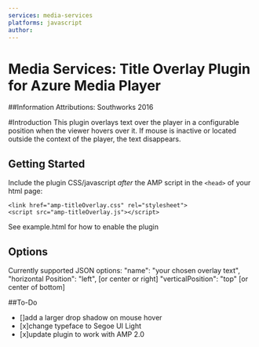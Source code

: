 ```yaml
---
services: media-services
platforms: javascript
author: 
---
```

# Media Services: Title Overlay Plugin for Azure Media Player


##Information
Attributions:  Southworks 2016

#Introduction
This plugin overlays text over the player in a configurable position when the viewer hovers over it. If mouse is inactive or located outside the context of the player, the text disappears. 

## Getting Started
Include the plugin CSS/javascript *after* the AMP script in the `<head>` of your html page:

```<link href="amp-titleOverlay.css" rel="stylesheet">```<br />
```<script src="amp-titleOverlay.js"></script>```

See example.html for how to enable the plugin 

## Options

Currently supported JSON options: 
"name": "your chosen overlay text",
"horizontal Position": "left", [or center or right] 
"verticalPosition": "top" [or center of bottom]


##To-Do
- []add a larger drop shadow on mouse hover 
- [x]change typeface to Segoe UI Light
- [x]update plugin to work with AMP 2.0 
